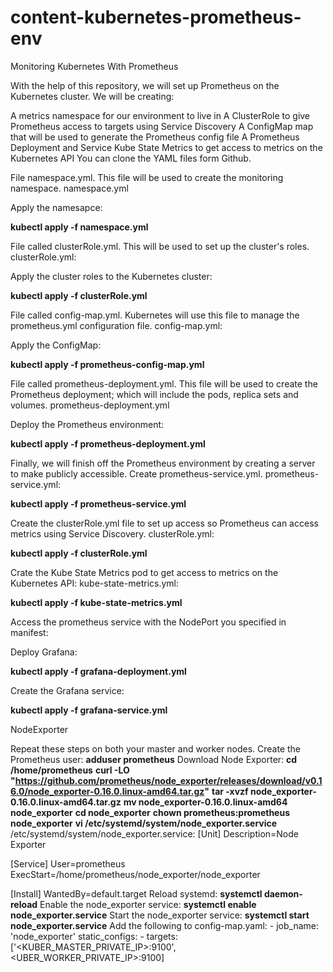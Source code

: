 # content-kubernetes-prometheus-env
Monitoring Kubernetes With Prometheus

With the help of this repository, we will set up Prometheus on the Kubernetes cluster. We will be creating:

A metrics namespace for our environment to live in
A ClusterRole to give Prometheus access to targets using Service Discovery
A ConfigMap map that will be used to generate the Prometheus config file
A Prometheus Deployment and Service
Kube State Metrics to get access to metrics on the Kubernetes API
You can clone the YAML files form Github.

File namespace.yml. This file will be used to create the monitoring namespace.
namespace.yml

Apply the namesapce:

__kubectl apply -f namespace.yml__
 
File called clusterRole.yml. This will be used to set up the cluster's roles.
clusterRole.yml:

Apply the cluster roles to the Kubernetes cluster:

__kubectl apply -f clusterRole.yml__

File called config-map.yml. Kubernetes will use this file to manage the prometheus.yml configuration file.
config-map.yml:

Apply the ConfigMap:

__kubectl apply -f prometheus-config-map.yml__

File called prometheus-deployment.yml. This file will be used to create the Prometheus deployment; which will include the pods, replica sets and volumes.
prometheus-deployment.yml

Deploy the Prometheus environment:

__kubectl apply -f prometheus-deployment.yml__

Finally, we will finish off the Prometheus environment by creating a server to make publicly accessible. Create prometheus-service.yml.
prometheus-service.yml:

__kubectl apply -f prometheus-service.yml__

Create the clusterRole.yml file to set up access so Prometheus can access metrics using Service Discovery.
clusterRole.yml:

__kubectl apply -f clusterRole.yml__

Crate the Kube State Metrics pod to get access to metrics on the Kubernetes API:
kube-state-metrics.yml:

__kubectl apply -f kube-state-metrics.yml__

Access the prometheus service with the  NodePort you specified in manifest: 

Deploy Grafana:

__kubectl apply -f grafana-deployment.yml__

Create the Grafana service:

__kubectl apply -f grafana-service.yml__


NodeExporter

Repeat these steps on both your master and worker nodes.
Create the Prometheus user:
__adduser prometheus__
Download Node Exporter:
__cd /home/prometheus__
__curl -LO "https://github.com/prometheus/node_exporter/releases/download/v0.16.0/node_exporter-0.16.0.linux-amd64.tar.gz"__
__tar -xvzf node_exporter-0.16.0.linux-amd64.tar.gz__
__mv node_exporter-0.16.0.linux-amd64 node_exporter__
__cd node_exporter__
__chown prometheus:prometheus node_exporter__
__vi /etc/systemd/system/node_exporter.service__
/etc/systemd/system/node_exporter.service:
[Unit]
Description=Node Exporter

[Service]
User=prometheus
ExecStart=/home/prometheus/node_exporter/node_exporter

[Install]
WantedBy=default.target
Reload systemd:
__systemctl daemon-reload__
Enable the node_exporter service:
__systemctl enable node_exporter.service__
Start the node_exporter service:
__systemctl start node_exporter.service__
Add the following to config-map.yaml:
      - job_name: 'node_exporter'
        static_configs:
        - targets: ['<KUBER_MASTER_PRIVATE_IP>:9100', <UBER_WORKER_PRIVATE_IP>:9100]

